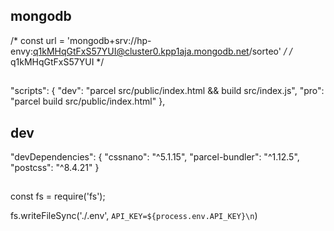 ## mongodb
 /* const url = 'mongodb+srv://hp-envy:q1kMHqGtFxS57YUI@cluster0.kpp1aja.mongodb.net/sorteo' */
 /* q1kMHqGtFxS57YUI */

##
 "scripts": {
    "dev": "parcel src/public/index.html && build src/index.js",
    "pro": "parcel build src/public/index.html"
  },

  ## dev
  "devDependencies": {
    "cssnano": "^5.1.15",
    "parcel-bundler": "^1.12.5",
    "postcss": "^8.4.21"
  }

##
const fs = require('fs');

fs.writeFileSync('./.env', `API_KEY=${process.env.API_KEY}\n`)